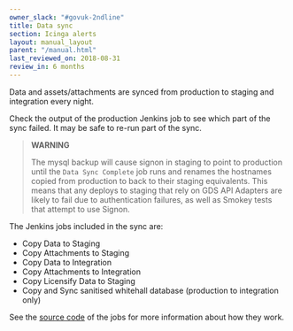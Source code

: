 ```yaml
---
owner_slack: "#govuk-2ndline"
title: Data sync
section: Icinga alerts
layout: manual_layout
parent: "/manual.html"
last_reviewed_on: 2018-08-31
review_in: 6 months
---
```


Data and assets/attachments are synced from production to staging and integration every night.

Check the output of the production Jenkins job to see which part of the sync failed. It may be safe to re-run part of the sync.

> **WARNING**
>
> The mysql backup will cause signon in staging to point to production until the
> `Data Sync Complete` job runs and renames the hostnames copied from production
> to back to their staging equivalents.  This means that any deploys to staging
> that rely on GDS API Adapters are likely to fail due to authentication
> failures, as well as Smokey tests that attempt to use Signon.

The Jenkins jobs included in the sync are:

* Copy Data to Staging
* Copy Attachments to Staging
* Copy Data to Integration
* Copy Attachments to Integration
* Copy Licensify Data to Staging
* Copy and Sync sanitised whitehall database (production to integration only)

See the [source code](https://github.com/alphagov/env-sync-and-backup/tree/master/jobs) of the jobs for more information about how they work.
